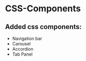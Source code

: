 # CSS-Components
## Added css components:
<ul>
<li>Navigation bar</li>
<li>Carousel</li>
<li>Accordion</li>
<li>Tab Panel </li>
</ul>